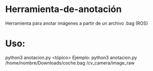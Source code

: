 # Herramienta-de-anotación
Herramienta para anotar imágenes a partir de un archivo .bag (ROS)

# Uso:

python3 anotacion.py <ruta archivo bag> <tópico>
Ejemplo: python3 anotacion.py /home/nombre/Downloads/coche.bag /cv_camera/image_raw
